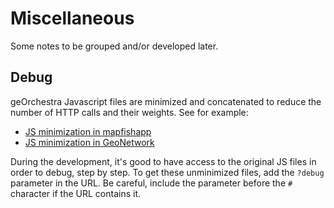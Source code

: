 # Miscellaneous

Some notes to be grouped and/or developed later.

## Debug

geOrchestra Javascript files are minimized and concatenated to reduce the number of HTTP calls and their weights. See for example:

- [JS minimization in mapfishapp](https://github.com/georchestra/georchestra/blob/18.06/mapfishapp/jsbuild/build.sh)
- [JS minimization in GeoNetwork](https://github.com/georchestra/geonetwork/tree/georchestra-gn3.4-18.06/wro4j)

During the development, it's good to have access to the original JS files in order to debug, step by step. To get these unminimized files, add the `?debug` parameter in the URL. Be careful, include the parameter before the `#` character if the URL contains it.
